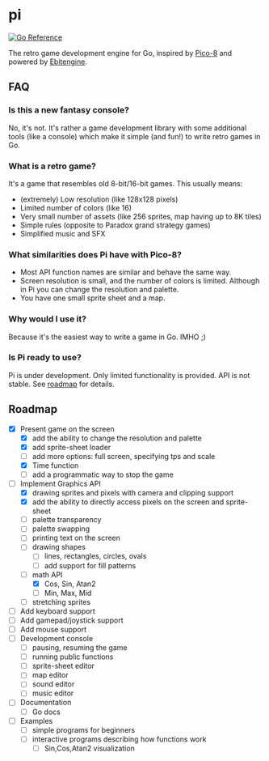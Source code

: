 # pi

[![Go Reference](https://pkg.go.dev/badge/github.com/elgopher/pi.svg)](https://pkg.go.dev/github.com/elgopher/pi)

The retro game development engine for Go, inspired by [Pico-8](https://www.lexaloffle.com/pico-8.php) and powered by [Ebitengine](https://ebiten.org/).

## FAQ

### Is this a new fantasy console?

No, it's not. It's rather a game development library with some additional tools (like a console) which make it simple (and fun!) to write retro games in Go.

### What is a retro game?

It's a game that resembles old 8-bit/16-bit games. This usually means:

* (extremely) Low resolution (like 128x128 pixels)
* Limited number of colors (like 16)
* Very small number of assets (like 256 sprites, map having up to 8K tiles)
* Simple rules (opposite to Paradox grand strategy games)
* Simplified music and SFX

### What similarities does Pi have with Pico-8?

* Most API function names are similar and behave the same way.
* Screen resolution is small, and the number of colors is limited. Although in Pi you can change the resolution and palette.
* You have one small sprite sheet and a map.

### Why would I use it?

Because it's the easiest way to write a game in Go. IMHO ;)

### Is Pi ready to use?

Pi is under development. Only limited functionality is provided. API is not stable. See [roadmap](#roadmap) for details.

## Roadmap

* [x] Present game on the screen
  * [x] add the ability to change the resolution and palette
  * [x] add sprite-sheet loader
  * [ ] add more options: full screen, specifying tps and scale
  * [x] Time function
  * [ ] add a programmatic way to stop the game
* [ ] Implement Graphics API
  * [x] drawing sprites and pixels with camera and clipping support
  * [x] add the ability to directly access pixels on the screen and sprite-sheet
  * [ ] palette transparency
  * [ ] palette swapping
  * [ ] printing text on the screen
  * [ ] drawing shapes
    * [ ] lines, rectangles, circles, ovals
    * [ ] add support for fill patterns
  * [ ] math API
    * [x] Cos, Sin, Atan2
    * [ ] Min, Max, Mid
  * [ ] stretching sprites
* [ ] Add keyboard support
* [ ] Add gamepad/joystick support
* [ ] Add mouse support
* [ ] Development console
  * [ ] pausing, resuming the game
  * [ ] running public functions
  * [ ] sprite-sheet editor
  * [ ] map editor
  * [ ] sound editor
  * [ ] music editor
* [ ] Documentation
  * [ ] Go docs
* [ ] Examples
  * [ ] simple programs for beginners
  * [ ] interactive programs describing how functions work
    * [ ] Sin,Cos,Atan2 visualization
